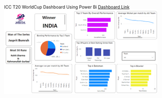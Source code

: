 ICC T20 WorldCup  Dashboard Using Power Bi
[Dashboard Link](https://app.powerbi.com/groups/me/reports/1e9dfe4f-2f83-4055-8268-b12f56887a55/c564ef18abb16dcec273?experience=power-bi)
![image alt](https://github.com/Ronitd2/T20-Worldcup-Dashboard/blob/main/Dashboard-picture.png?raw=true)
